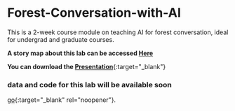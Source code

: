 # Forest-Conversation-with-AI
This is a 2-week course module on teaching AI for forest conversation, ideal for undergrad and graduate courses.

**A story map about this lab can be accessed [Here](https://storymaps.arcgis.com/stories/1d494c409f1e4ee99dc7133d27ab957a)**

**You can download the [Presentation](https://drive.google.com/drive/folders/1AvJ5sL-pTz6B_Cc4B2KZIQacbrp8A3p3?usp=sharing)**{:target="_blank"}

### data and code for this lab will be available soon
[go](http://stackoverflow.com){:target="_blank" rel="noopener"}.
